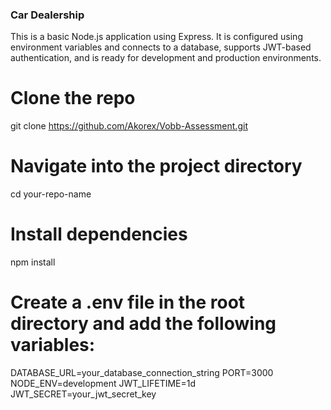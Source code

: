 ### Car Dealership

This is a basic Node.js application using Express. It is configured using environment variables and connects to a database, supports JWT-based authentication, and is ready for development and production environments.

# Clone the repo

git clone https://github.com/Akorex/Vobb-Assessment.git

# Navigate into the project directory

cd your-repo-name

# Install dependencies

npm install

# Create a .env file in the root directory and add the following variables:

DATABASE_URL=your_database_connection_string
PORT=3000
NODE_ENV=development
JWT_LIFETIME=1d
JWT_SECRET=your_jwt_secret_key
